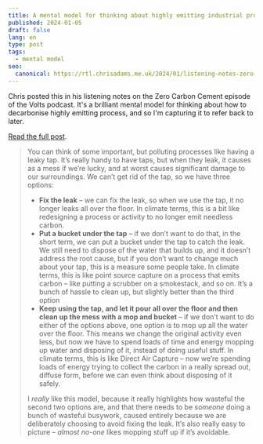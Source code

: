 ```yaml
---
title: A mental model for thinking about highly emitting industrial processes
published: 2024-01-05
draft: false
lang: en
type: post
tags:
  - mental model
seo:
  canonical: https://rtl.chrisadams.me.uk/2024/01/listening-notes-zero-carbon-cement-on-the-volts-podcast/
---
```


Chris posted this in his listening notes on the Zero Carbon Cement episode of the Volts podcast. It's a brilliant mental model for thinking about how to decarbonise highly emitting process, and so I'm capturing it to refer back to later.

[Read the full post](https://rtl.chrisadams.me.uk/2024/01/listening-notes-zero-carbon-cement-on-the-volts-podcast/).

> You can think of some important, but polluting processes like having a leaky tap. It’s really handy to have taps, but when they leak, it causes as a mess if we’re lucky, and at worst causes significant damage to our surroundings.
> We can’t get rid of the tap, so we have three options:
>
> - **Fix the leak** – we can fix the leak, so when we use the tap, it no longer leaks all over the floor. In climate terms, this is a bit like redesigning a process or activity to no longer emit needless carbon.
> - **Put a bucket under the tap** – if we don’t want to do that, in the short term, we can put a bucket under the tap to catch the leak. We still need to dispose of the water that builds up, and it doesn’t address the root cause, but if you don’t want to change much about your tap, this is a measure some people take. In climate terms, this is like point source capture on a process that emits carbon – like putting a scrubber on a smokestack, and so on. It’s a bunch of hassle to clean up, but slightly better than the third option
> - **Keep using the tap, and let it pour all over the floor and then clean up the mess with a mop and bucket** – if we don’t want to do either of the options above, one option is to mop up all the water over the floor. This means we change the original activity even less, but now we have to spend loads of time and energy mopping up water and disposing of it, instead of doing useful stuff. In climate terms, this is like Direct Air Capture – now we’re spending loads of energy trying to collect the carbon in a really spread out, diffuse form, before we can even think about disposing of it safely.
>
> I _really_ like this model, because it really highlights how wasteful the second two options are, and that there needs to be _someone_ doing a bunch of wasteful busywork, caused entirely because we are deliberately choosing to avoid fixing the leak. It’s also really easy to picture – _almost no-one_ likes mopping stuff up if it’s avoidable.
